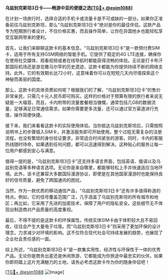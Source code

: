 **乌兹别克斯坦3日卡——畅游中亚的便捷之选[[TG💪+ @esim1088](https://t.me/s/esim1088)]**

在计划一场旅行时，选择合适的手机卡或流量卡是不可或缺的一部分。如果你正准备前往乌兹别克斯坦，那么“乌兹别克斯坦3日卡”绝对是你的最佳伴侣。这款产品专为短期旅行者设计，不仅价格实惠，而且操作简单，让你在异国他乡也能轻松享受互联网带来的便利。

首先，让我们来聊聊这款卡的基本信息。“乌兹别克斯坦3日卡”是一款预付费SIM卡，适用于所有支持GSM网络的智能手机。它提供了稳定的4G LTE连接，确保你在使用社交媒体、观看视频或者在线导航时都能获得流畅的体验。无论是打卡布汗那国际机场还是游览撒马尔罕的历史遗迹，这款卡都能为你提供持续不断的网络支持。此外，它的有效期长达72小时，这意味着你可以在短短几天内尽情探索这个神秘而美丽的国度。

那么，这款卡的具体资费如何呢？根据我们的了解，“乌兹别克斯坦3日卡”的售价非常亲民，只需几十元人民币即可购买。这样的价格对于预算有限的旅行者来说无疑是一大福音。而且，卡内附带的流量套餐相当慷慨，通常包括几GB的数据流量，足够满足日常通信需求。如果你需要更多流量，还可以通过官方渠道进行充值，操作简便快捷。

接下来，我们来看看这款卡的实际使用体验。当你抵达乌兹别克斯坦后，只需按照说明书上的步骤插入SIM卡，并激活服务即可开始使用。整个过程无需复杂的注册流程，也没有繁琐的身份验证要求，非常适合时间紧张的游客。同时，卡内的客服热线随时待命，如果遇到任何问题，都可以迅速得到解决。这种贴心的服务让每一位用户都感到安心与满意。

值得一提的是，“乌兹别克斯坦3日卡”还支持多语言界面，包括英语、俄语以及乌兹别克语等多种语言选项。无论你是来自哪里，都能够轻松上手并快速适应当地环境。此外，该卡还兼容大多数国际漫游协议，即使是在其他国家漫游时也能保持良好的信号质量，避免了跨国通讯的困扰。

当然，作为一款优质的移动通信产品，“乌兹别克斯坦3日卡”还有许多值得称道的特点。例如，它的信号覆盖范围广泛，几乎涵盖了乌兹别克斯坦的所有城市和地区；再比如，它采用了先进的加密技术，保障了用户的隐私安全。这些细节无不体现出制造商对产品质量的高度重视。

最后，不得不提的是这款卡的环保属性。传统实体SIM卡由于体积较大且不易回收，往往会产生大量电子垃圾。而“乌兹别克斯坦3日卡”则采用了更加环保的设计理念，力求减少对环境的影响。这不仅符合现代社会可持续发展的趋势，也展现了企业社会责任感的一面。

综上所述，“乌兹别克斯坦3日卡”是一款集实用性、经济性与环保性于一体的优秀产品。无论你是商务出差还是休闲旅游，它都能成为你旅途中最忠实的伙伴。如果你即将踏上这片充满魅力的土地，请务必考虑这款卡作为你的随身伴侣吧！

[[TG💪+ @esim1088](https://t.me/s/esim1088) ![Image](https://i.postimg.cc/4NQfJmqS/Snipaste-2025-05-13-00-14-12.png)]